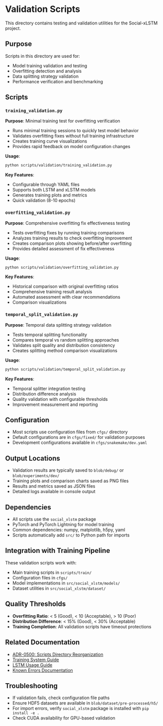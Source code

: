 # Validation Scripts

This directory contains testing and validation utilities for the Social-xLSTM project.

## Purpose
Scripts in this directory are used for:
- Model training validation and testing
- Overfitting detection and analysis
- Data splitting strategy validation
- Performance verification and benchmarking

## Scripts

### `training_validation.py`
**Purpose**: Minimal training test for overfitting verification
- Runs minimal training sessions to quickly test model behavior
- Validates overfitting fixes without full training infrastructure
- Creates training curve visualizations
- Provides rapid feedback on model configuration changes

**Usage**:
```bash
python scripts/validation/training_validation.py
```

**Key Features**:
- Configurable through YAML files
- Supports both LSTM and xLSTM models
- Generates training plots and metrics
- Quick validation (8-10 epochs)

### `overfitting_validation.py`
**Purpose**: Comprehensive overfitting fix effectiveness testing
- Tests overfitting fixes by running training comparisons
- Analyzes training results to check overfitting improvement
- Creates comparison plots showing before/after overfitting
- Provides detailed assessment of fix effectiveness

**Usage**:
```bash
python scripts/validation/overfitting_validation.py
```

**Key Features**:
- Historical comparison with original overfitting ratios
- Comprehensive training result analysis
- Automated assessment with clear recommendations
- Comparison visualizations

### `temporal_split_validation.py`
**Purpose**: Temporal data splitting strategy validation
- Tests temporal splitting functionality
- Compares temporal vs random splitting approaches
- Validates split quality and distribution consistency
- Creates splitting method comparison visualizations

**Usage**:
```bash
python scripts/validation/temporal_split_validation.py
```

**Key Features**:
- Temporal splitter integration testing
- Distribution difference analysis
- Quality validation with configurable thresholds
- Improvement measurement and reporting

## Configuration
- Most scripts use configuration files from `cfgs/` directory
- Default configurations are in `cfgs/fixed/` for validation purposes
- Development configurations available in `cfgs/snakemake/dev.yaml`

## Output Locations
- Validation results are typically saved to `blob/debug/` or `blob/experiments/dev/`
- Training plots and comparison charts saved as PNG files
- Results and metrics saved as JSON files
- Detailed logs available in console output

## Dependencies
- All scripts use the `social_xlstm` package
- PyTorch and PyTorch Lightning for model training
- Common dependencies: numpy, matplotlib, h5py, yaml
- Scripts automatically add `src/` to Python path for imports

## Integration with Training Pipeline
These validation scripts work with:
- Main training scripts in `scripts/train/`
- Configuration files in `cfgs/`
- Model implementations in `src/social_xlstm/models/`
- Dataset utilities in `src/social_xlstm/dataset/`

## Quality Thresholds
- **Overfitting Ratio**: < 5 (Good), < 10 (Acceptable), > 10 (Poor)
- **Distribution Difference**: < 15% (Good), < 30% (Acceptable)
- **Training Completion**: All validation scripts have timeout protections

## Related Documentation
- [ADR-0500: Scripts Directory Reorganization](../../docs/adr/0500-scripts-directory-reorganization.md)
- [Training System Guide](../../docs/guides/trainer_usage_guide.md)
- [LSTM Usage Guide](../../docs/guides/lstm_usage_guide.md)
- [Known Errors Documentation](../../docs/technical/known_errors.md)

## Troubleshooting
- If validation fails, check configuration file paths
- Ensure HDF5 datasets are available in `blob/dataset/pre-processed/h5/`
- For import errors, verify `social_xlstm` package is installed with `pip install -e .`
- Check CUDA availability for GPU-based validation
